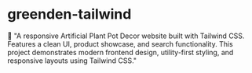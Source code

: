 # greenden-tailwind
🚀 "A responsive Artificial Plant Pot Decor website built with Tailwind CSS. Features a clean UI, product showcase, and search functionality. This project demonstrates modern frontend design, utility-first styling, and responsive layouts using Tailwind CSS."
